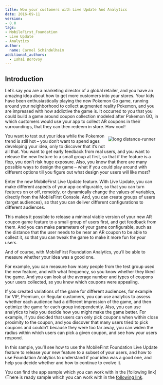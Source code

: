 ```yaml
---
title: Wow your customers with Live Update And Analytics
date: 2016-09-11
version:
- 8.0
tags:
- MobileFirst_Foundation
- Live Update
- Analytics
author:
  name: Carmel Schindelhaim
additional_authors:
  - Ishai Borovoy
---
```

## Introduction

Let’s say you are a marketing director of a global retailer, and you have an amazing idea about how to get more customers into your stores. Your kids have been enthusiastically playing the new Pokemon Go game, running around your neighborhood to collect augmented reality Pokemon, and you are impressed with how addictive the game is. It occurred to you that you could build a game around coupon collection modeled after Pokemon GO, in which customers would use your app to collect AR coupons in their surroundings, that they can then redeem in store. How cool!

<img alt="long distance-runner" src="{{site.baseurl}}/assets/blog/2016-08-11-liveupdate-and-analytics/pokemongo.jpg" style="float:right;margin: 10px"/>

You want to test out your idea while the Pokemon trend is still hot – you don’t want to spend ages developing your idea, only to discover that it’s not all that. You want to get early feedback from real users, and you want to release the new feature to a small group at first, so that if the feature is a flop, you don’t risk huge exposure.  Also, you know that there are many possible ways to design the game – what if you could play around with different options till you figure out what design your users will like most?

Enter the new MobileFirst Live Update feature. With Live Update, you can make different aspects of your app configurable, so that you can turn features on or off, remotely, or dynamically change the values of variables, directly from the MobileFirst Console. And, you can create groups of users (target audiences), so that you can deliver different configurations to different audiences.

This makes it possible to release a minimal viable version of your new AR coupon game feature to a small group of users first, and get feedback from them. And you can make parameters of your game configurable, such as the distance that the user needs to be near an AR coupon to be able to collect it, so that you can tweak the game to make it more fun for your users.

And of course, with MobileFirst Foundation Analytics, you’ll be able to measure whether your idea was a good one.

For example, you can measure how many people from the test group used the new feature, and with what frequency, so you know whether they liked the game. And you can look at the average number and types of coupons your users collected, so you know which coupons were appealing.

If you created variations of the game for different audiences, for example for VIP, Premium, or Regular customers, you can use analytics to assess whether each audience had a different impression of the game, and then optimize the game for each group independently. Also, you can use analytics to help you decide how you might make the game better. For example, if you decided that users can only pick coupons when within close proximity to the coupon, and you discover that many users tried to pick coupons and couldn’t because they were too far away, you can widen the radius within which users can pick a given coupon, and see how your users respond.

In this sample, you’ll see how to use the MobileFirst Foundation Live Update feature to release your new feature to a subset of your users, and how to use Foundation Analytics to understand if your idea was a good one, and help you decide whether and how to continue to evolve it.

You can find the app sample which you can work with in the [following link](There is ready sample which you can work with in the [following link](https://github.com/mfpdev/mfp71-with-ionic2 ).
